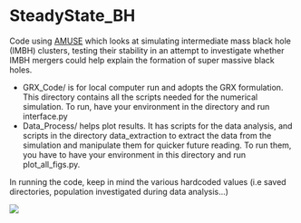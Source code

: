 # SteadyState_BH
Code using [AMUSE](https://amuse.readthedocs.io/en/latest/) which looks at simulating intermediate mass black hole (IMBH) clusters, testing their stability in an attempt to investigate whether IMBH mergers could help explain the formation of super massive black holes.


- GRX_Code/ is for local computer run and adopts the GRX formulation. This directory contains all the scripts needed for the numerical simulation. To run, have your environment in the directory and run interface.py
- Data\_Process/ helps plot results. It has scripts for the data analysis, and scripts in the directory data\_extraction to extract the data from the simulation and manipulate them for quicker future reading. To run them, you have to have your environment in this directory and run plot_all_figs.py.

In running the code, keep in mind the various hardcoded values (i.e saved directories, population investigated during data analysis...)

![](https://imgur.com/a/gWdje2c)
